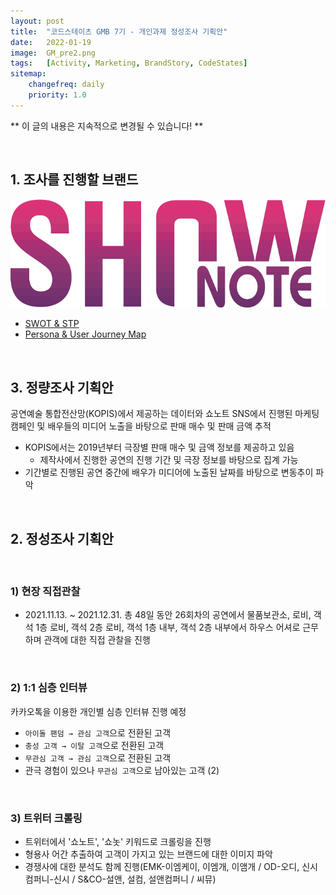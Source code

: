 ```yaml
---
layout: post
title:  "코드스테이츠 GMB 7기 - 개인과제 정성조사 기획안"
date:   2022-01-19
image:  GM_pre2.png
tags:   [Activity, Marketing, BrandStory, CodeStates]
sitemap:
    changefreq: daily
    priority: 1.0
---
```


** 이 글의 내용은 지속적으로 변경될 수 있습니다! **

<br>

## 1. 조사를 진행할 브랜드

[![shownote](images\GM_pre2.png)](2022-01-16-GM_pre2.md)

- [SWOT & STP](2022-01-18-GM_SWOT_STP.md)
- [Persona & User Journey Map](2022-01-19-GM_Persona_UJM.md)

<br>

## 3. 정량조사 기획안

공연예술 통합전산망(KOPIS)에서 제공하는 데이터와 쇼노트 SNS에서 진행된 마케팅 캠페인 및 배우들의 미디어 노출을 바탕으로 판매 매수 및 판매 금액 추적  

- KOPIS에서는 2019년부터 극장별 판매 매수 및 금액 정보를 제공하고 있음
  - 제작사에서 진행한 공연의 진행 기간 및 극장 정보를 바탕으로 집계 가능
- 기간별로 진행된 공연 중간에 배우가 미디어에 노출된 날짜를 바탕으로 변동추이 파악

<br>

## 2. 정성조사 기획안

<br>

### 1) 현장 직접관찰

- 2021.11.13. ~ 2021.12.31. 총 48일 동안 26회차의 공연에서 물품보관소, 로비, 객석 1층 로비, 객석 2층 로비, 객석 1층 내부, 객석 2층 내부에서 하우스 어셔로 근무하며 관객에 대한 직접 관찰을 진행


<br>

### 2) 1:1 심층 인터뷰

카카오톡을 이용한 개인별 심층 인터뷰 진행 예정  

- `아이돌 팬덤 → 관심 고객`으로 전환된 고객
- `충성 고객 → 이탈 고객`으로 전환된 고객
- `무관심 고객 → 관심 고객`으로 전환된 고객
- 관극 경험이 있으나 `무관심 고객`으로 남아있는 고객 (2)

<br>

### 3) 트위터 크롤링

- 트위터에서 '쇼노트', '쇼놋' 키워드로 크롤링을 진행
- 형용사 어간 추출하여 고객이 가지고 있는 브랜드에 대한 이미지 파악
- 경쟁사에 대한 분석도 함께 진행(EMK-이엠케이, 이엠개, 이앰개 / OD-오디, 신시컴퍼니-신시 / S&CO-설앤, 설컴, 설앤컴퍼니 / 씨뮤)
